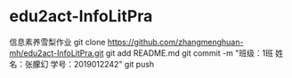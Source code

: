 # edu2act-InfoLitPra
信息素养雪梨作业
git clone https://github.com/zhangmenghuan-mh/edu2act-InfoLitPra.git
git add README.md
git commit -m 
"班级：1班
 姓名：张朦幻
 学号：2019012242"
 git push

